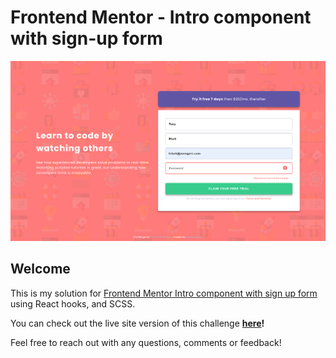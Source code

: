 
# Frontend Mentor - Intro component with sign-up form

![Design preview for sign up form](./src/assets/sign-up-demo.png)

## Welcome

This is my solution for [Frontend Mentor Intro component with sign up form](https://www.frontendmentor.io/challenges/intro-component-with-signup-form-5cf91bd49edda32581d28fd1) using React hooks, and SCSS.

You can check out the live site version of this challenge **[here](https://sign-up-form-silk-psi.vercel.app/)!**

Feel free to reach out with any questions, comments or feedback!
